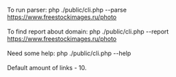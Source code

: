 To run parser: php ./public/cli.php --parse https://www.freestockimages.ru/photo <br />
<br />
To find report about domain: php ./public/cli.php --report https://www.freestockimages.ru/photo <br />
<br />
Need some help: php ./public/cli.php --help <br />
<br />
Default amount of links - 10.